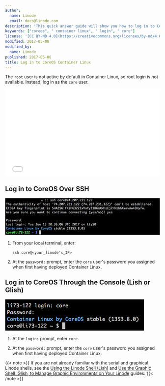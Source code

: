 ```yaml
---
author:
  name: Linode
  email: docs@linode.com
description: 'This quick answer guide will show you how to log in to CoreOS Container Linux.'
keywords: ["coreos", " container linux", " login", " core"]
license: '[CC BY-ND 4.0](https://creativecommons.org/licenses/by-nd/4.0)'
modified: 2017-05-08
modified_by:
  name: Linode
published: 2017-05-08
title: Log in to CoreOS Container Linux
---
```


The `root` user is not active by default in Container Linux, so root login is not available. Instead, log in as the `core` user.

<div class="wistia_responsive_padding" style="padding:56.25% 0 0 0;position:relative;"><div class="wistia_responsive_wrapper" style="height:100%;left:0;position:absolute;top:0;width:100%;"><iframe src="//fast.wistia.net/embed/iframe/5vtavtxheq?videoFoam=true" allowtransparency="true" frameborder="0" scrolling="no" class="wistia_embed" name="wistia_embed" allowfullscreen mozallowfullscreen webkitallowfullscreen oallowfullscreen msallowfullscreen width="100%" height="100%"></iframe></div></div><script src="//fast.wistia.net/assets/external/E-v1.js" async></script>

## Log in to CoreOS Over SSH

![Log in as core user SSH](/content/assets/container-linux-login-ssh.png)

1.  From your local terminal, enter:

        ssh core@<your_linode's_IP>

2.  At the `password:` prompt, enter the `core` user's password you assigned when first having deployed Container Linux.

## Log in to CoreOS Through the Console (Lish or Glish)

![Log in as core user Lish](/content/assets/container-linux-login-lish.png)

1.  At the `login:` prompt, enter `core`.

2.  At the `password:` prompt, enter the `core` user's password you assigned when first having deployed Container Linux.

{{< note >}}
If you are not already familiar with the serial and graphical Linode shells, see the [Using the Linode Shell (Lish)](/content/networking/using-the-linode-shell-lish) and [Use the Graphic Shell, Glish, to Manage Graphic Environments on Your Linode](/content/networking/use-the-graphic-shell-glish) guides.
{{< /note >}}
